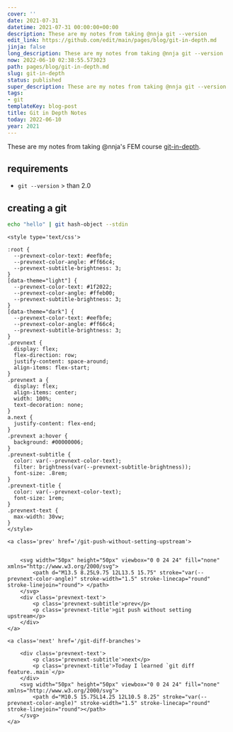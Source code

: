 ```yaml
---
cover: ''
date: 2021-07-31
datetime: 2021-07-31 00:00:00+00:00
description: These are my notes from taking @nnja git --version
edit_link: https://github.com/edit/main/pages/blog/git-in-depth.md
jinja: false
long_description: These are my notes from taking @nnja git --version
now: 2022-06-10 02:38:55.573023
path: pages/blog/git-in-depth.md
slug: git-in-depth
status: published
super_description: These are my notes from taking @nnja git --version
tags:
- git
templateKey: blog-post
title: Git in Depth Notes
today: 2022-06-10
year: 2021
---
```


These are my notes from taking @nnja's FEM course [git-in-depth](https://frontendmasters.com/courses/git-in-depth/).

## requirements

* `git --version` > than 2.0

## creating a git

``` bash
echo "hello" | git hash-object --stdin
```
<div class='prevnext'>

    <style type='text/css'>

    :root {
      --prevnext-color-text: #eefbfe;
      --prevnext-color-angle: #ff66c4;
      --prevnext-subtitle-brightness: 3;
    }
    [data-theme="light"] {
      --prevnext-color-text: #1f2022;
      --prevnext-color-angle: #ffeb00;
      --prevnext-subtitle-brightness: 3;
    }
    [data-theme="dark"] {
      --prevnext-color-text: #eefbfe;
      --prevnext-color-angle: #ff66c4;
      --prevnext-subtitle-brightness: 3;
    }
    .prevnext {
      display: flex;
      flex-direction: row;
      justify-content: space-around;
      align-items: flex-start;
    }
    .prevnext a {
      display: flex;
      align-items: center;
      width: 100%;
      text-decoration: none;
    }
    a.next {
      justify-content: flex-end;
    }
    .prevnext a:hover {
      background: #00000006;
    }
    .prevnext-subtitle {
      color: var(--prevnext-color-text);
      filter: brightness(var(--prevnext-subtitle-brightness));
      font-size: .8rem;
    }
    .prevnext-title {
      color: var(--prevnext-color-text);
      font-size: 1rem;
    }
    .prevnext-text {
      max-width: 30vw;
    }
    </style>
    
    <a class='prev' href='/git-push-without-setting-upstream'>
    

        <svg width="50px" height="50px" viewbox="0 0 24 24" fill="none" xmlns="http://www.w3.org/2000/svg">
            <path d="M13.5 8.25L9.75 12L13.5 15.75" stroke="var(--prevnext-color-angle)" stroke-width="1.5" stroke-linecap="round" stroke-linejoin="round"> </path>
        </svg>
        <div class='prevnext-text'>
            <p class='prevnext-subtitle'>prev</p>
            <p class='prevnext-title'>git push without setting upstream</p>
        </div>
    </a>
    
    <a class='next' href='/git-diff-branches'>
    
        <div class='prevnext-text'>
            <p class='prevnext-subtitle'>next</p>
            <p class='prevnext-title'>Today I learned `git diff feature..main`</p>
        </div>
        <svg width="50px" height="50px" viewbox="0 0 24 24" fill="none" xmlns="http://www.w3.org/2000/svg">
            <path d="M10.5 15.75L14.25 12L10.5 8.25" stroke="var(--prevnext-color-angle)" stroke-width="1.5" stroke-linecap="round" stroke-linejoin="round"></path>
        </svg>
    </a>
  </div>